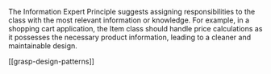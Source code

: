 The Information Expert Principle suggests assigning responsibilities to the class with the most relevant information or knowledge. For example, in a shopping cart application, the Item class should handle price calculations as it possesses the necessary product information, leading to a cleaner and maintainable design.

[[grasp-design-patterns]]